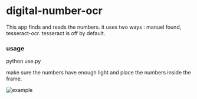 # digital-number-ocr

This app finds and reads the numbers. it uses two ways : manuel found, tesseract-ocr. tesseract is off by default.

### usage
python use.py

make sure the numbers have enough light and place the numbers inside the frame.

![example](https://github.com/ehanhalici/digital-number-ocr/blob/master/example.gif)
